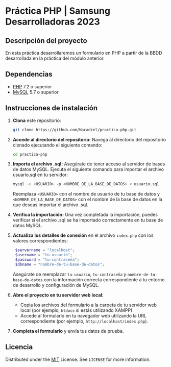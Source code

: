 # Práctica PHP | Samsung Desarrolladoras 2023

## Descripción del proyecto
En esta práctica desarrollaremos un formulario en PHP a partir de la BBDD desarrollada en la práctica del módulo anterior.

## Dependencias
- [PHP](https://www.php.net/) 7.2 o superior
- [MySQL](https://www.mysql.com/) 5.7 o superior

## Instrucciones de instalación
1. **Clona** este repositorio:
   ```sh
   git clone https://github.com/Naradiel/practica-php.git
      ```
2. **Accede al directorio del repositorio:** Navega al directorio del repositorio clonado ejecutando el siguiente comando:
   ```sh
   cd practica-php
      ```
3. **Importa el archivo .sql:** Asegúrate de tener acceso al servidor de bases de datos MySQL. Ejecuta el siguiente comando para importar el archivo usuario.sql en tu servidor:
   ```sh
   mysql -u <USUARIO> -p <NOMBRE_DE_LA_BASE_DE_DATOS> < usuario.sql
      ```
    Reemplaza `<USUARIO>` con el nombre de usuario de tu base de datos y `<NOMBRE_DE_LA_BASE_DE_DATOS>` con el nombre de la base de datos en la que deseas importar el archivo .sql. 

4. **Verifica la importación:** Una vez completada la importación, puedes verificar si el archivo .sql se ha importado correctamente en tu base de datos MySQL.
  
5. **Actualiza los detalles de conexión** en el archivo `index.php` con los valores correspondientes:
   ```php
    $servername = "localhost";
    $username = "tu-usuario";
    $password = "tu-contraseña";
    $dbname = "nombre-de-tu-base-de-datos";
      ```
   Asegúrate de reemplazar `tu-usuario`, `tu-contraseña` y `nombre-de-tu-base-de-datos` con la información correcta correspondiente a tu entorno de desarrollo y configuración de MySQL.
   
6. **Abre el proyecto en tu servidor web local:**
    - Copia los archivos del formulario a la carpeta de tu servidor web local (por ejemplo, `htdocs` si estás utilizando XAMPP).
    - Accede al formulario en tu navegador web utilizando la URL correspondiente (por ejemplo, `http://localhost/index.php`).
  
7. **Completa el formulario** y envía tus datos de prueba.
  
## Licencia
Distributed under the [MIT](https://choosealicense.com/licenses/mit/) License. See `LICENSE` for more information.

